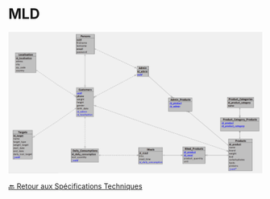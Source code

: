 # MLD

![Réprésentation MLD](../assets/img/mld-calories-tracker.PNG)

[🔙 Retour aux Spécifications Techniques](../specifications-techniques/README.md)
